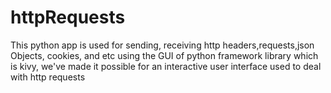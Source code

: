 # httpRequests
This python app is used for sending, receiving http headers,requests,json Objects, cookies, and etc using the GUI of python framework library which is kivy, we've made it possible for an interactive user interface used to deal with http requests

